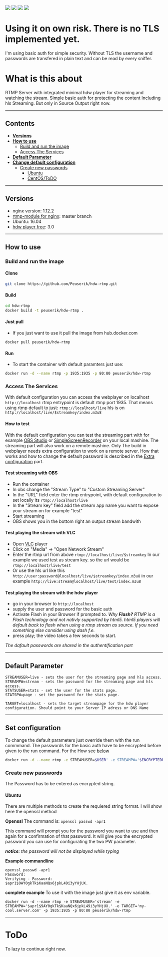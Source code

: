 [![](http://dockerbuildbadges.quelltext.eu/status.svg?organization=peuserik&repository=hdw-rtmp)](https://hub.docker.com/r/peuserik/hdw-rtmp/builds/) [![](https://images.microbadger.com/badges/image/peuserik/hdw-rtmp.svg)](https://microbadger.com/images/peuserik/hdw-rtmp "Get your own image badge on microbadger.com") [![](https://images.microbadger.com/badges/version/peuserik/hdw-rtmp.svg)](https://microbadger.com/images/peuserik/hdw-rtmp "Get your own version badge on microbadger.com") [![](https://images.microbadger.com/badges/commit/peuserik/hdw-rtmp.svg)](https://microbadger.com/images/peuserik/hdw-rtmp "Get your own commit badge on microbadger.com")


# **Using it on own risk**. There is no TLS implemented yet.
I'm using basic auth for simple security. Without TLS the username and passwords are transfered in plain text and can be read by every sniffer.

# What is this about

RTMP Server with integrated minimal hdw player for streaming and watching the stream. 
Simple basic auth for protecting the content
Including hls Streaming. But only in Source Output right now.

---
## Contents

- [**Versions**](#versions)
- [**How to use**](#how-to-use)
  - [Build and run the image](#build-and-run-the-image)
  - [Access The Services](#access-the-services)
- [**Default Parameter**](#default-parameter)
- [**Change default configuration**](#set-configuration)
  - [Create new passwords](#create-new-passwords)
    - [Ubuntu](#ubuntu)
    - [CentOS/ToDO](#todo)

---
## Versions

* nginx version: 1.12.2
* [rtmp-module for nginx](https://github.com/arut/nginx-rtmp-module "arut/nginx-rtmp-module"): master branch
* Ubuntu: 16.04
* [hdw player free](https://www.hdwplayer.com/): 3.0

---
## How to use
### Build and run the image
#### Clone #
```bash
git clone https://github.com/Peuserik/hdw-rtmp.git
```
#### Build #

```bash
cd hdw-rtmp
docker build -t peuserik/hdw-rtmp .
```

#### Just pull
* If you just want to use it pull the image from hub.docker.com
```
docker pull peuserik/hdw-rtmp
```

#### Run ##
* To start the container with default paramters just use:
```bash
docker run -d --name rtmp -p 1935:1935 -p 80:80 peuserik/hdw-rtmp
```

### Access The Services
With default configuration you can access the webplayer on localhost
`http://localhost`
rtmp entrypoint is default rtmp port 1935. That means using rtmp default to just:
`rtmp://localhost/live`
hls is on 
`http://localhost/live/$streamkey/index.m3u8`

#### How to test
With the default configuration you can test the streaming part with for example [OBS Studio](https://obsproject.com/) or [SimpleScreenRecorder](http://www.maartenbaert.be/simplescreenrecorder/) on your local mashine. The streaming part will also work on a remote mashine. Only The build in webplayer needs extra configuration to work on a remote server. How that works and how to change the default password is described in the [Extra configuration](#extra-configuration) part.

#### Test streaming with OBS
* Run the container
* In obs change the "Stream Type" to "Custom Streaming Server"
* In the "URL" field enter the rtmp entrypoint, with default configuration to set locally its `rtmp://localhost/live`
* In the "Stream key" field add the stream app name you want to expose your stream on for example "test"
* Start streaming
* OBS shows you in the bottom right an output stream bandwith

#### Test playing the stream with VLC
* Open [VLC](http://www.videolan.org/vlc/index.html) player
* Click on "Media" -> "Open Network Stream"
* Enter the rtmp url from above `rtmp://localhost/live/$streamkey` In our example we used test as stream key. so the url would be `rtmp://localhost/live/test`
* Or use the hls url like this `http://user:password@localhost/live/$streamkey/index.m3u8` in our example `http://live:stream@localhost/live/test/index.m3u8` 


#### Test playing the stream with the hdw player
* go in your browser to `http://localhost`
* supply the user and password for the basic auth
* Activate Flash in your Browser if prompted to.
*Why **Flash?** RTMP is a Flash technology and not nativly supported by html5. html5 players will default back to flash when using a rtmp stream as source. If you need something else consider using dash f.e.*
* press play; the video takes a few seconds to start.

*The dafault passwords are shared in the authentification part*

---
## Default Parameter
```
STREAMUSER=live - sets the user for the streaming page and hls access.
STREAMPW=stream - sets the password for the streaming page and hls access.
STATSUSER=stats - set the user for the stats page.
STATSPW=page - set the password for the stats page.

TARGET=localhost - sets the target streampage for the hdw player configuration. Should point to your Server IP adress or DNS Name
```

---

## Set configuration ##

To change the default parameters just override them with the run commmand. The passwords for the basic auth have to be encrypted before given to the run command. For the How see [below](#create-new-passwords) 
```bash
docker run -d --name rtmp -e STREAMUSER=$USER' -e STREAMPW='$ENCRYPTEDPASSWORD' -e TARGET='my-cool.server.com' -p 1935:1935 -p 80:80 peuserik/hdw-rtmp
```

### Create new passwords

The Password has to be entered as encrypted string.
 
#### Ubuntu
There are multiple methods to create the requiered string format. I will show here the openssl method

**Openssl**
The command is:
```openssl passwd -apr1```

This command will prompt you for the password you want to use and then again for a confirmation of that password.
It will give you the encrypted password you can use for configurating the two PW parameter.

***_notice_**: the password will not be displayed while typing*

**Example commandline**
```
openssl passwd -apr1
Password:
Verifying - Password:
$apr1$9AY0gkTk$KaaNQx6jpkL49i3yYHjUX.
```

**complete example**
To use it with the image just give it as env variable.
```
docker run -d --name rtmp -e STREAMUSER='stream' -e STREAMPW='$apr1$9AY0gkTk$KaaNQx6jpkL49i3yYHjUX.' -e TARGET='my-cool.server.com' -p 1935:1935 -p 80:80 peuserik/hdw-rtmp
```

---
# ToDo
To lazy to continue right now.
